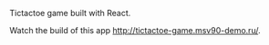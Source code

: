 Tictactoe game built with React.

Watch the build of this app http://tictactoe-game.msv90-demo.ru/.
